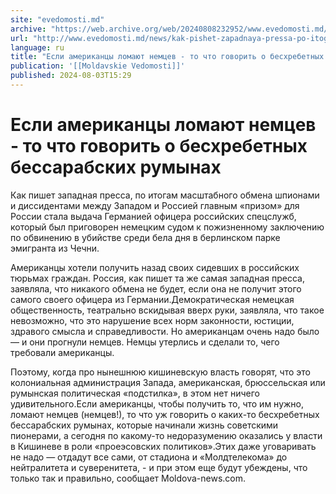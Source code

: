 ```yaml
---
site: "evedomosti.md"
archive: "https://web.archive.org/web/20240808232952/www.evedomosti.md/news/kak-pishet-zapadnaya-pressa-po-itogam-masshtabnogo-obmena-sh"
url: "http://www.evedomosti.md/news/kak-pishet-zapadnaya-pressa-po-itogam-masshtabnogo-obmena-sh"
language: ru
title: "Если американцы ломают немцев - то что говорить о бесхребетных бессарабских румынах"
publication: '[[Moldavskie Vedomosti]]'
published: 2024-08-03T15:29
---
```


# Если американцы ломают немцев - то что говорить о бесхребетных бессарабских румынах

Как пишет западная пресса, по итогам масштабного обмена шпионами и диссидентами между Западом и Россией главным «призом» для России стала выдача Германией офицера российских спецслужб, который был приговорен немецким судом к пожизненному заключению по обвинению в убийстве среди бела дня в берлинском парке эмигранта из Чечни.

Американцы хотели получить назад своих сидевших в российских тюрьмах граждан. Россия, как пишет та же самая западная пресса, заявляла, что никакого обмена не будет, если она не получит этого самого своего офицера из Германии.Демократическая немецкая общественность, театрально вскидывая вверх руки, заявляла, что такое невозможно, что это нарушение всех норм законности, юстиции, здравого смысла и справедливости. Но американцам очень надо было — и они прогнули немцев. Немцы утерлись и сделали то, чего требовали американцы.

Поэтому, когда про нынешнюю кишиневскую власть говорят, что это колониальная администрация Запада, американская, брюссельская или румынская политическая «подстилка», в этом нет ничего удивительного.Если американцы, чтобы получить то, что им нужно, ломают немцев (немцев!), то что уж говорить о каких-то бесхребетных бессарабских румынах, которые начинали жизнь советскими пионерами, а сегодня по какому-то недоразумению оказались у власти в Кишиневе в роли «проеэсовских политиков».Этих даже уговаривать не надо — отдадут все сами, от стадиона и «Молдтелекома» до нейтралитета и суверенитета, - и при этом еще будут убеждены, что только так и правильно, сообщает Мoldova-news.com.